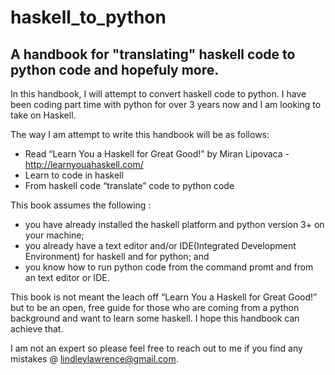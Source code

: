 # haskell_to_python
## A handbook for "translating" haskell code to python code and hopefuly more.

In this handbook, I will attempt to convert haskell code to python. I have been coding part time with python for over 3 years now and I am looking to take on Haskell.

The way I am attempt to write this handbook will be as follows:
* Read “Learn You a Haskell for Great Good!” by Miran Lipovaca - http://learnyouahaskell.com/
* Learn to code in haskell
* From haskell code “translate” code to python code

This book assumes the following :
* you have already installed the haskell platform and python version 3+ on your machine;
* you already have a text editor and/or IDE(Integrated Development Environment) for haskell and for python; and
* you know how to run python code from the command promt and from an text editor or IDE.

This book is not meant the leach off “Learn You a Haskell for Great Good!” but to be an open, free guide for those who are coming from a python background and want to learn some haskell. I hope this handbook can achieve that. 

I am not an expert so please feel free to reach out to me if you find any mistakes @ lindleylawrence@gmail.com.
